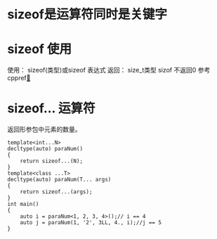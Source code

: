 # sizeof是运算符同时是关键字
# sizeof 使用
使用： sizeof(类型)或sizeof 表达式
返回： size_t类型
sizof 不返回0
参考cppref[🔗](https://zh.cppreference.com/w/cpp/language/sizeof)
# sizeof... 运算符
返回形参包中元素的数量。
```
template<int...N>
decltype(auto) paraNum()
{
	return sizeof...(N);
}
template<class ...T>
decltype(auto) paraNum(T... args)
{
	return sizeof...(args);
}
int main()
{
	auto i = paraNum<1, 2, 3, 4>();// i == 4
	auto j = paraNum(1, '2', 3LL, 4., i);//j == 5
}
```